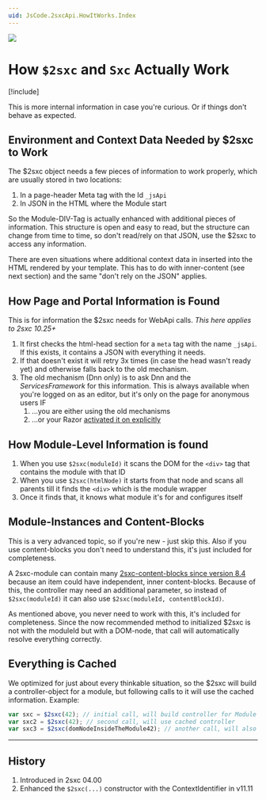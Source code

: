 ```yaml
---
uid: JsCode.2sxcApi.HowItWorks.Index
---
```


<img src="~/assets/features/js-api.svg" class="feature">

# How `$2sxc` and `Sxc` Actually Work

[!include[](~/pages/basics/stack/_shared-float-summary.md)]
<style>.context-box-summary .interact-2sxc { visibility: visible; } </style>

This is more internal information in case you're curious.
Or if things don't behave as expected. 


## Environment and Context Data Needed by $2sxc to Work

The $2sxc object needs a few pieces of information to work properly, which are usually stored in two locations:

1. In a page-header Meta tag with the Id `_jsApi`
1. In JSON in the HTML where the Module start

So the Module-DIV-Tag is actually enhanced with additional pieces of information. 
This structure is open and easy to read, but the structure can change from time to time, 
so don't read/rely on that JSON, use the $2sxc to access any information. 

There are even situations where additional context data in inserted into the HTML rendered by your template. This has to do with inner-content (see next section) and the same "don't rely on the JSON" applies. 


## How Page and Portal Information is Found

This is for information the $2sxc needs for WebApi calls. _This here applies to 2sxc 10.25+_

1. It first checks the html-head section for a `meta` tag with the name `_jsApi`. If this exists, it contains a JSON with everything it needs.
1. If that doesn't exist it will retry 3x times (in case the head wasn't ready yet) and otherwise falls back to the old mechanism.
1. The old mechanism (Dnn only) is to ask Dnn and the _ServicesFramework_ for this information. This is always available when you're logged on as an editor, but it's only on the page for anonymous users IF
    1. ...you are either using the old mechanisms
    1. ...or your Razor [activated it on explicitly](xref:JsCode.2sxcApi.Activate.Index)


## How Module-Level Information is found

1. When you use `$2sxc(moduleId)` it scans the DOM for the `<div>` tag that contains the module with that ID
1. When you use `$2sxc(htmlNode)` it starts from that node and scans all parents till it finds the `<div>` which is the module wrapper
1. Once it finds that, it knows what module it's for and configures itself


## Module-Instances and Content-Blocks

This is a very advanced topic, so if you're new - just skip this. Also if you use content-blocks you don't need to understand this, it's just included for completeness.

A 2sxc-module can contain many [2sxc-content-blocks since version 8.4][content-blocks] because an item could have independent, inner content-blocks. Because of this, the controller may need an additional parameter, so instead of `$2sxc(moduleId)` it can also use `$2sxc(moduleId, contentBlockId)`.

As mentioned above, you never need to work with this, it's included for completeness. Since the now recommended method to initialized $2sxc is not with the moduleId but with a DOM-node, that call will automatically resolve everything correctly.


## Everything is Cached

We optimized for just about every thinkable situation, so the $2sxc will build a controller-object for a module,
but following calls to it will use the cached information. Example:

```javascript
var sxc = $2sxc(42); // initial call, will build controller for Module 42
var sxc2 = $2sxc(42); // second call, will use cached controller
var sxc3 = $2sxc(domNodeInsideTheModule42); // another call, will also used cached controller
```


---

## History

1. Introduced in 2sxc 04.00
1. Enhanced the `$2sxc(...)` constructor with the ContextIdentifier in v11.11


[content-blocks]: http://2sxc.org/en/blog/post/designing-articles-with-inner-content-blocks-new-in-8-4-like-modules-inside-modules
